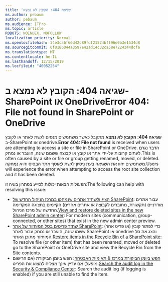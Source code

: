 ```yaml
---
title: 'שגיאה 404: הקובץ לא נמצא'
ms.author: pebaum
author: pebaum
ms.audience: ITPro
ms.topic: article
ROBOTS: NOINDEX, NOFOLLOW
localization_priority: Normal
ms.openlocfilehash: 34e3ca6f66d42c89fdf21524bff96e0b3e1534d8
ms.sourcegitcommit: 0f0186044a3597e42ad14c32ca58e7224344dcfa
ms.translationtype: MT
ms.contentlocale: he-IL
ms.lasthandoff: 12/15/2019
ms.locfileid: "40052254"
---
```

# <a name="error-404-file-not-found-in-sharepoint-or-onedrive"></a><span data-ttu-id="43cbd-102">שגיאה 404: הקובץ לא נמצא ב-SharePoint או OneDrive</span><span class="sxs-lookup"><span data-stu-id="43cbd-102">Error 404: File not found in SharePoint or OneDrive</span></span>

<span data-ttu-id="43cbd-103">**שגיאה 404: הקובץ לא נמצא** מתקבל כאשר משתמשים מנסים לגשת לאתר או לקובץ ב-SharePoint או onedrive.</span><span class="sxs-lookup"><span data-stu-id="43cbd-103">**Error 404: File not found** is received when users are attempting to access a site or file in SharePoint or OneDrive.</span></span> <span data-ttu-id="43cbd-104">הדבר נגרם לעתים קרובות על-ידי אתר או קובץ או קבוצה ששמם שונה, הועבר או נמחק.</span><span class="sxs-lookup"><span data-stu-id="43cbd-104">This is often caused by a site or file or group getting renamed, moved, or deleted.</span></span>
<span data-ttu-id="43cbd-105">משתמשים יחוו את השגיאה בעת ניסיון לגשת לאוסף אתר הבסיס והיא נמחקה.</span><span class="sxs-lookup"><span data-stu-id="43cbd-105">Users will experience the error when attempting to access the root site collection and it has been deleted.</span></span>

<span data-ttu-id="43cbd-106">הפעולות הבאות יכולות לסייע בפתרון בעיה זו:</span><span class="sxs-lookup"><span data-stu-id="43cbd-106">The following can help with resolving this issue:</span></span>
- <span data-ttu-id="43cbd-107">[הציג ולשחזר אתרים שנמחקו במרכז הניהול החדש של SharePoint](https://docs.microsoft.com/sharepoint/view-and-restore-deleted-sites-in-new-admin-center): עבור אתרים מודרניים (תקשורת, מחוברים לקבוצה או אתרים אחרים) הקיימים בתצוגה המקדימה החדשה של מרכז הניהול.</span><span class="sxs-lookup"><span data-stu-id="43cbd-107">[View and restore deleted sites in the new SharePoint admin center](https://docs.microsoft.com/sharepoint/view-and-restore-deleted-sites-in-new-admin-center):  For modern sites (communication, group-connected, or other sites) that exist in the new admin center preview.</span></span>
- <span data-ttu-id="43cbd-108">[שחזר פריטים בסל המיחזור של אתר SharePoint](https://support.office.com/article/Restore-items-in-the-Recycle-Bin-of-a-SharePoint-site-6df466b6-55f2-4898-8d6e-c0dff851a0be): כדי לפתור קובץ (או פריט אחר) ששמו שונה, הועבר או נמחק עבור לאתר SharePoint או onedrive והצג את סל המיחזור מתוכן האתר.</span><span class="sxs-lookup"><span data-stu-id="43cbd-108">[Restore items in the Recycle Bin of a SharePoint site](https://support.office.com/article/Restore-items-in-the-Recycle-Bin-of-a-SharePoint-site-6df466b6-55f2-4898-8d6e-c0dff851a0be):  To resolve file (or other item) that has been renamed, moved or deleted go to the SharePoint or OneDrive site and view the Recycle Bin from the Site contents.</span></span>
- <span data-ttu-id="43cbd-109">[חפש ביומן הביקורת במרכז &amp; תאימות האבטחה](https://docs.microsoft.com/office365/securitycompliance/search-the-audit-log-in-security-and-compliance): חפש ביומן הביקורת (אם הרישום מופעל) אם עדיין אינך מצליח למצוא את הפריט.</span><span class="sxs-lookup"><span data-stu-id="43cbd-109">[Search the audit log in the Security &amp; Compliance Center](https://docs.microsoft.com/office365/securitycompliance/search-the-audit-log-in-security-and-compliance):  Search the audit log (if logging is enabled) if you are still unable to find the item.</span></span>